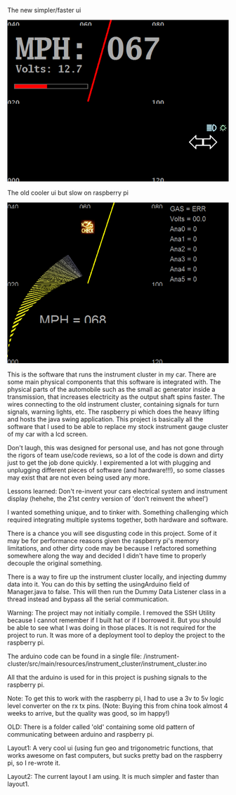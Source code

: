 The new simpler/faster ui

![Alt text](/cover.png?raw=true "New UI")

The old cooler ui but slow on raspberry pi

![Alt text](/old-ui.png?raw=true "New UI")


This is the software that runs the instrument cluster in my car. There are some main physical components that this software is integrated with. The physical parts of the automobile such as the small ac generator inside a transmission, that increases electricity as the output shaft spins faster. The wires connecting to the old instrument cluster, containing signals for turn signals, warning lights, etc. The raspberry pi which does the heavy lifting and hosts the java swing application. This project is basically all the software that I used to be able to replace my stock instrument gauge cluster of my car with a lcd screen.

Don't laugh, this was designed for personal use, and has not gone through the rigors of team use/code reviews, so a lot of the code is down and dirty just to get the job done quickly. I expiremented a lot with plugging and unplugging different pieces of software (and hardware!!!), so some classes may exist that are not even being used any more.

Lessons learned:
Don't re-invent your cars electrical system and instrument display (hehehe, the 21st centry version of 'don't reinvent the wheel')

I wanted something unique, and to tinker with. Something challenging which required integrating multiple systems together, both hardware and software.

There is a chance you will see disgusting code in this project. Some of it may be for performance reasons given the raspberry pi's memory limitations, and other dirty code may be because I refactored something somewhere along the way and decided I didn't have time to properly decouple the original something.

There is a way to fire up the instrument cluster locally, and injecting dummy data into it. You can do this by setting the usingArduino field of Manager.java to false. This will then run the Dummy Data Listener class in a thread instead and bypass all the serial communication.

Warning: The project may not initially compile. I removed the SSH Utility because I cannot remember if I built hat or if I borrowed it. But you should be able to see what I was doing in those places. It is not required for the project to run. It was more of a deployment tool to deploy the project to the raspberry pi.

The arduino code can be found in a single file:
/instrument-cluster/src/main/resources/instrument_cluster/instrument_cluster.ino

All that the arduino is used for in this project is pushing signals to the raspberry pi.

Note: To get this to work with the raspberry pi, I had to use a 3v to 5v logic level converter on the rx tx pins.
(Note: Buying this from china took almost 4 weeks to arrive, but the quality was good, so im happy!)

OLD: There is a folder called 'old' containing some old pattern of communicating between arduino and raspberry pi. 

Layout1: A very cool ui (using fun geo and trigonometric functions, that works awesome on fast computers, but sucks pretty bad on the raspberry pi, so I re-wrote it.

Layout2: The current layout I am using. It is much simpler and faster than layout1.

